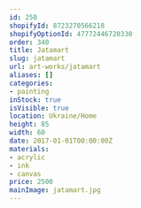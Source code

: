 ```yaml
---
id: 250
shopifyId: 8723270566218
shopifyOptionId: 47772446720330
order: 340
title: Jatamart
slug: jatamart
url: art-works/jatamart
aliases: []
categories:
- painting
inStock: true
isVisible: true
location: Ukraine/Home
height: 85
width: 60
date: 2017-01-01T00:00:00Z
materials:
- acrylic
- ink
- canvas
price: 2500
mainImage: jatamart.jpg
---
```

